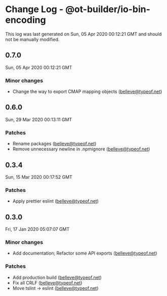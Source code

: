 # Change Log - @ot-builder/io-bin-encoding

This log was last generated on Sun, 05 Apr 2020 00:12:21 GMT and should not be manually modified.

<!-- Start content -->

## 0.7.0

Sun, 05 Apr 2020 00:12:21 GMT

### Minor changes

- Change the way to export CMAP mapping objects (belleve@typeof.net)

## 0.6.0
Sun, 29 Mar 2020 00:13:11 GMT

### Patches

- Rename packages (belleve@typeof.net)
- Remove unnecessary newline in .npmignore (belleve@typeof.net)
## 0.3.4
Sun, 15 Mar 2020 00:17:52 GMT

### Patches

- Apply prettier eslint (belleve@typeof.net)
## 0.3.0
Fri, 17 Jan 2020 05:07:07 GMT

### Minor changes

- Add documentation; Refactor some API exports (belleve@typeof.net)
### Patches

- Add production build (belleve@typeof.net)
- Fix all CRLF (belleve@typeof.net)
- Move tslint -> eslint (belleve@typeof.net)
